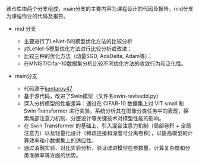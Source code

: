该仓库由两个分支组成，main分支的主要内容为课程设计的代码及报告，mid分支为课程作业的代码及报告。

- mid 分支
  - 主要进行了LeNet-5的模型优化方法的比较分析
  - 对LeNet-5模型优化方法进行比较分析或改进；
  - 比较三种的优化方法（动量SGD, AdaDelta, Adam等）；
  - 在MNIST/Cifar-10数据集分析比较不同优化方法的收敛行为和泛化性。

- main分支
  - 代码源于[kentaroy47](https://github.com/kentaroy47/vision-transformers-cifar10)
  - 基于源代码，改进了Swin模型（文件名swin-revisedd.py）
  - 深入分析模型的性能差异：通过在 CIFAR-10 数据集上对 ViT small 和 Swin Transformer 进行实验，系统分析其在图像分类任务中的表现，探索局部注意力机制、分层设计等关键技术对模型性能的影响。 
  - 在 Swin Transformer 的基础上，引入混合注意力机制（局部卷积 + 全局注意力）以及轻量化设计（稀疏连接和深度可分离卷积），以提高模型的计算效率和小数据集上的适应性。 
  - 通过消融实验、对比实验分析，验证改进模型在参数量、计算复杂度和分类准确率等方面的优势。 

